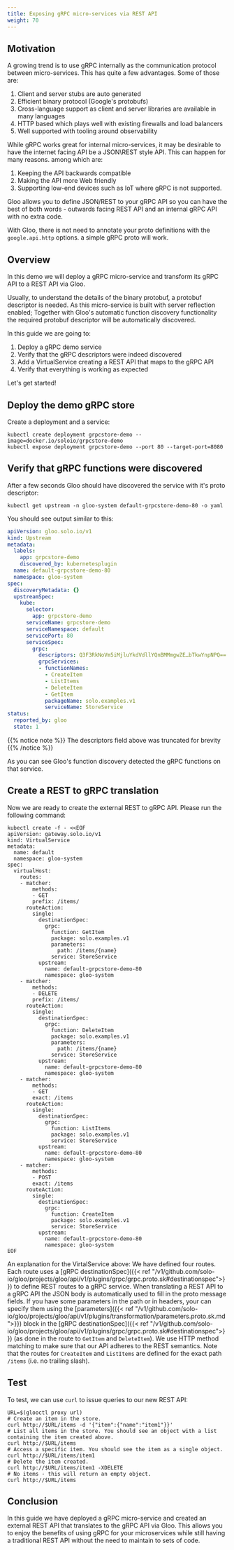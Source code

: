 ```yaml
---
title: Exposing gRPC micro-services via REST API
weight: 70
---
```


## Motivation

A growing trend is to use gRPC internally as the communication protocol between micro-services. This has quite a few advantages. Some of those are:

1. Client and server stubs are auto generated
1. Efficient binary protocol (Google's protobufs)
1. Cross-language support as client and server libraries are available in many languages
1. HTTP based which plays well with existing firewalls and load balancers
1. Well supported with tooling around observability

While gRPC works great for internal micro-services, it may be desirable to have the internet facing API be a JSON\REST 
style API. This can happen for many reasons. among which are:

1. Keeping the API backwards compatible
1. Making the API more Web friendly
1. Supporting low-end devices such as IoT where gRPC is not supported.

Gloo allows you to define JSON/REST to your gRPC API so you can have the best of both words - 
outwards facing REST API and an internal gRPC API with no extra code.

With Gloo, there is not need to annotate your proto definitions with the `google.api.http` options.
a simple gRPC proto will work.

## Overview

In this demo we will deploy a gRPC micro-service and transform its gRPC API to a REST API via Gloo.

Usually, to understand the details of the binary protobuf, a protobuf descriptor is needed. As this micro-service is built with server reflection enabled; Together with Gloo's automatic function
discovery functionality the required protobuf descriptor will be automatically discovered.

In this guide we are going to:

1. Deploy a gRPC demo service
1. Verify that the gRPC descriptors were indeed discovered
1. Add a VirtualService creating a REST API that maps to the gRPC API
1. Verify that everything is working as expected

Let's get started!

## Deploy the demo gRPC store

Create a deployment and a service:

```shell
kubectl create deployment grpcstore-demo --image=docker.io/soloio/grpcstore-demo
kubectl expose deployment grpcstore-demo --port 80 --target-port=8080
```

## Verify that gRPC functions were discovered
After a few seconds Gloo should have discovered the service with it's proto descriptor:
```shell
kubectl get upstream -n gloo-system default-grpcstore-demo-80 -o yaml
```
You should see output similar to this:
```yaml
apiVersion: gloo.solo.io/v1
kind: Upstream
metadata:
  labels:
    app: grpcstore-demo
    discovered_by: kubernetesplugin
  name: default-grpcstore-demo-80
  namespace: gloo-system
spec:
  discoveryMetadata: {}
  upstreamSpec:
    kube:
      selector:
        app: grpcstore-demo
      serviceName: grpcstore-demo
      serviceNamespace: default
      servicePort: 80
      serviceSpec:
        grpc:
          descriptors: Q3F3RkNoVm5iMjluYkdVdllYQnBMMmgwZE…bTkwYnpNPQ==
          grpcServices:
          - functionNames:
            - CreateItem
            - ListItems
            - DeleteItem
            - GetItem
            packageName: solo.examples.v1
            serviceName: StoreService
status:
  reported_by: gloo
  state: 1

```
{{% notice note %}}
The descriptors field above was truncated for brevity
{{% /notice %}}

As you can see Gloo's function discovery detected the gRPC functions on that service. 

## Create a REST to gRPC translation

Now we are ready to create the external REST to gRPC API. Please run the following command:
```shell
kubectl create -f - <<EOF
apiVersion: gateway.solo.io/v1
kind: VirtualService
metadata:
  name: default
  namespace: gloo-system
spec:
  virtualHost:
    routes:
    - matcher:
        methods:
        - GET
        prefix: /items/
      routeAction:
        single:
          destinationSpec:
            grpc:
              function: GetItem
              package: solo.examples.v1
              parameters:
                path: /items/{name}
              service: StoreService
          upstream:
            name: default-grpcstore-demo-80
            namespace: gloo-system
    - matcher:
        methods:
        - DELETE
        prefix: /items/
      routeAction:
        single:
          destinationSpec:
            grpc:
              function: DeleteItem
              package: solo.examples.v1
              parameters:
                path: /items/{name}
              service: StoreService
          upstream:
            name: default-grpcstore-demo-80
            namespace: gloo-system
    - matcher:
        methods:
        - GET
        exact: /items
      routeAction:
        single:
          destinationSpec:
            grpc:
              function: ListItems
              package: solo.examples.v1
              service: StoreService
          upstream:
            name: default-grpcstore-demo-80
            namespace: gloo-system
    - matcher:
        methods:
        - POST
        exact: /items
      routeAction:
        single:
          destinationSpec:
            grpc:
              function: CreateItem
              package: solo.examples.v1
              service: StoreService
          upstream:
            name: default-grpcstore-demo-80
            namespace: gloo-system
EOF
```

An explanation for the VirtalService above:
We have defined four routes. Each route uses
a [gRPC destinationSpec]({{< ref "/v1/github.com/solo-io/gloo/projects/gloo/api/v1/plugins/grpc/grpc.proto.sk#destinationspec">}}) to define REST routes to a gRPC service.
When translating a REST API to a gRPC API the JSON body is automatically used to fill in the proto
message fields. If you have some parameters in the path or in headers, your can specify them using 
the [parameters]({{< ref "/v1/github.com/solo-io/gloo/projects/gloo/api/v1/plugins/transformation/parameters.proto.sk.md">}})  block in the [gRPC destinationSpec]({{< ref "/v1/github.com/solo-io/gloo/projects/gloo/api/v1/plugins/grpc/grpc.proto.sk#destinationspec">}}) (as done in the route to `GetItem` and `DeleteItem`). We use HTTP method matching to make sure that our API adheres to the REST semantics. Note that the routes for `CreateItem` and `ListItems` are defined for the exact path `/items` (i.e. no trailing slash).

## Test

To test, we can use `curl` to issue queries to our new REST API:

```shell
URL=$(glooctl proxy url)
# Create an item in the store.
curl http://$URL/items -d '{"item":{"name":"item1"}}'
# List all items in the store. You should see an object with a list containing the item created above. 
curl http://$URL/items
# Access a specific item. You should see the item as a single object.
curl http://$URL/items/item1
# Delete the item created.
curl http://$URL/items/item1 -XDELETE
# No items - this will return an empty object.
curl http://$URL/items
```

## Conclusion

In this guide we have deployed a gRPC micro-service and created an external REST API that translates to the gRPC API via Gloo.
This allows you to enjoy the benefits of using gRPC for your microservices while still having a traditional REST API without the need
to maintain to sets of code. 
